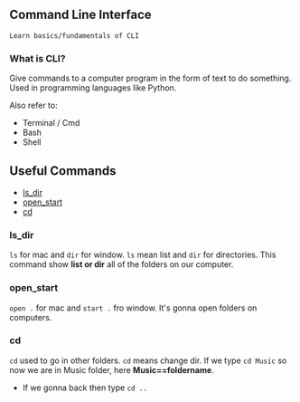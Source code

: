 ## Command Line Interface

    Learn basics/fundamentals of CLI
    
### What is CLI?

Give commands to a computer program in the form of text to do something. Used in programming languages like Python.

Also refer to: 

* Terminal / Cmd 
* Bash 
* Shell

## Useful Commands

* [ls_dir](#ls_dir)
* [open_start](#open_start)
* [cd](#cd)

### ls_dir 

`ls` for mac and `dir` for window. `ls` mean list and `dir` for directories. This command show **list or dir** all of the folders on our computer.

### open_start

`open .` for mac and `start .` fro window. It's gonna open folders on computers.

### cd
`cd` used to go in other folders. `cd` means change dir. If we type `cd Music` so now we are in Music folder, here **Music==foldername**.
* If we gonna back then type `cd ..`





